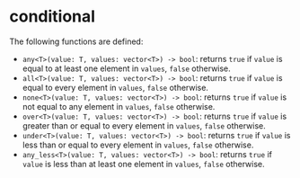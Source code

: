 # conditional

The following functions are defined:

-   `any<T>(value: T, values: vector<T>) -> bool`: returns `true` if `value` is equal to at least one element in `values`, `false` otherwise.
-   `all<T>(value: T, values: vector<T>) -> bool`: returns `true` if `value` is equal to every element in `values`, `false` otherwise.
-   `none<T>(value: T, values: vector<T>) -> bool`: returns `true` if `value` is not equal to any element in `values`, `false` otherwise.
-   `over<T>(value: T, values: vector<T>) -> bool`: returns `true` if `value` is greater than or equal to every element in `values`, `false` otherwise.
-   `under<T>(value: T, values: vector<T>) -> bool`: returns `true` if `value` is less than or equal to every element in `values`, `false` otherwise.
-   `any_less<T>(value: T, values: vector<T>) -> bool`: returns `true` if `value` is less than at least one element in `values`, `false` otherwise.
